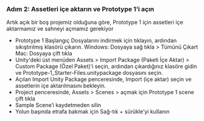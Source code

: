 ### Adım 2: Assetleri içe aktarın ve Prototype 1’i açın

Artık açık bir boş projemiz olduğuna göre, Prototype 1 için assetleri içe aktarmamız ve sahneyi açmamız gerekiyor

- Prototype 1 Başlangıç Dosyalarını indirmek için tıklayın, ardından sıkıştırılmış klasörü çıkarın. Windows: Dosyaya sağ tıkla > Tümünü Çıkart Mac: Dosyaya çift tıkla
- Unity'deki üst menüden Assets > Import Package (Paketi İçe Aktar) > Custom Package (Özel Paket)'i seçin, ardından çıkardığınız klasöre gidin ve Prototype-1_Starter-Files.unitypackage dosyasını seçin.
- Açılan Import Unity Package penceresinde, Import (içe aktar) seçin ve assetlerin içe aktarılmasını bekleyin.
- Project penceresinde, Assets > Scenes > açmak için Prototype 1 scene çift tıkla
- Sample Scene’i kaydetmeden silin
- Yolun başında etrafa bakmak için Sağ-tık + sürükle’yi kullanın


